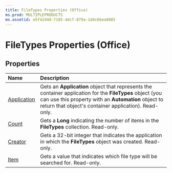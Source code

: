 ```yaml
---
title: FileTypes Properties (Office)
ms.prod: MULTIPLEPRODUCTS
ms.assetid: e5f42d4d-7185-4dcf-879a-1ddc66ea0885
---
```



# FileTypes Properties (Office)

## Properties



|**Name**|**Description**|
|:-----|:-----|
|[Application](filetypes-application-property-office.md)|Gets an  **Application** object that represents the container application for the **FileTypes** object (you can use this property with an **Automation** object to return that object's container application). Read-only.|
|[Count](filetypes-count-property-office.md)|Gets a  **Long** indicating the number of items in the **FileTypes** collection. Read-only.|
|[Creator](filetypes-creator-property-office.md)|Gets a 32-bit integer that indicates the application in which the  **FileTypes** object was created. Read-only.|
|[Item](filetypes-item-property-office.md)|Gets a value that indicates which file type will be searched for. Read-only.|

